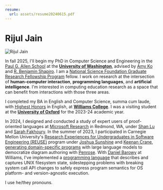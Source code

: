 ```yaml
---
resume:
  url: assets/resume20240615.pdf
---
```


# Rijul Jain

![Rijul Jain](assets/rjain06192024.jpg) 

In fall 2025, I'll begin my PhD in Computer Science and Engineering in the [Paul G. Allen School](https://www.cs.washington.edu/) at the [**University of Washington**](https://www.washington.edu/), advised by [Amy Ko](https://faculty.washington.edu/ajko/) and [R. Benjamin Shapiro](https://benshapi.ro/). I am a [National Science Foundation Graduate Research Fellowship Program](https://www.nsfgrfp.org/) fellow. I work on research at the intersection of **human-computer interaction**, **programming languages**, and **artificial intelligence**. I'm interested in computing education research as a space that can benefit from interactions with those three areas.

I completed my BA in English and Computer Science, summa cum laude, with [Highest Honors](https://librarysearch.williams.edu/discovery/delivery/01WIL_INST:01WIL_SPECIAL/12431114410002786) in English, at [**Williams College**](https://www.williams.edu/). I was a visiting student at the [**University of Oxford**](https://www.exeter.ox.ac.uk/) for the 2023-24 academic year. 

In 2024, I designed and conducted a study of expert users of proof-oriented languages at [Microsoft Research](https://www.microsoft.com/en-us/research/lab/microsoft-research-redmond/) in Redmond, WA, under [Shan Lu](https://people.cs.uchicago.edu/~shanlu/) and [Sarah Fakhoury](https://www.microsoft.com/en-us/research/people/sfakhoury/). In the summer of 2023, I participated in Carnegie Mellon University's [Research Experiences for Undergraduates in Software Engineering (REUSE)](https://www.cmu.edu/scs/s3d/reuse/) program under [Joshua Sunshine](https://www.cs.cmu.edu/~jssunshi/) and [Keenan Crane](https://www.cs.cmu.edu/~kmcrane/), [generating domain-specific programs](https://dl.acm.org/doi/abs/10.1145/3618305.3623612) with large language models to democratize diagram authoring with [Penrose](https://penrose.cs.cmu.edu/). With [Daniel Barowy](http://www.cs.williams.edu/~dbarowy/) at Williams, I've implemented a [programming language](assets/bitfridge-poster.pdf) that describes and captures UNIX filesystem state, sidestepping problems with breaking system call API changes to safely express program semantics for OS platform- and version-agnostic execution.

I use he/they pronouns.
